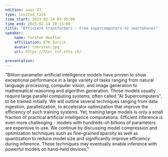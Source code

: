 ```yaml
---
edition: aaai-23
type: invited_talk
time_start: 2023-02-14 09:45:00
time_end: 2023-02-14 10:15:00
title: "Efficient transformers - From supercomputers to smartphones"
speaker:
    name: Torsten Hoefler 
    affiliation: ETH Zurich
    avatar: toersten.jpg  
    url: https://htor.inf.ethz.ch/

presentation: 
---
```

"Billion-parameter artificial intelligence models have proven to show exceptional performance in a large variety of tasks ranging from natural language processing, computer vision, and image generation to mathematical reasoning and algorithm generation. Those models usually require large parallel computing systems, often called "AI Supercomputers", to be trained initially. We will outline several techniques ranging from data ingestion, parallelization, to accelerator optimization that improve the efficiency of such training systems. Yet, training large models is only a small fraction of practical artificial intelligence computations. Efficient inference is even more challenging - models with hundreds-of-billions of parameters are expensive to use. We continue by discussing model compression and optimization techniques such as fine-grained sparsity as well as quantization to reduce model size and significantly improve efficiency during inference. These techniques may eventually enable inference with powerful models on hand-held devices."
